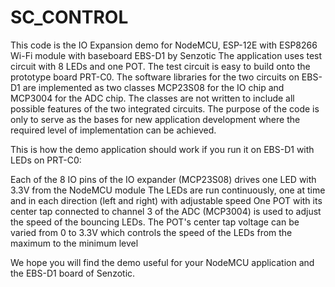 # SC_CONTROL
 This code is the IO Expansion demo for NodeMCU, ESP-12E with ESP8266 Wi-Fi module with baseboard EBS-D1 by Senzotic
 The application uses test circuit with 8 LEDs and one POT. The test circuit is easy to build onto the prototype board PRT-C0.
 The software libraries for the two circuits on EBS-D1 are implemented as two classes MCP23S08 for the IO chip and MCP3004 for the ADC chip.
 The classes are not written to include all possible features of the two integrated circuits. 
 The purpose of the code is only to serve as the bases for new application development where the required level of implementation can be achieved.
 
 This is how the demo application should work if you run it on EBS-D1 with LEDs on PRT-C0:
 
 Each of the 8 IO pins of the IO expander (MCP23S08) drives one LED with 3.3V from the NodeMCU module
 The LEDs are run continuously, one at time and in each direction (left and right) with adjustable speed 
 One POT with its center tap connected to channel 3 of the ADC (MCP3004) is used to adjust the speed of the bouncing LEDs. 
 The POT's center tap voltage can be varied from 0 to 3.3V which controls the speed of the LEDs from the maximum to the minimum level

 We hope you will find the demo useful for your NodeMCU application and the EBS-D1 board of Senzotic.
